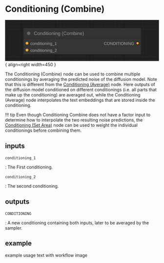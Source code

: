 # Conditioning (Combine)

![Conditioning (Combine) node](media/ConditioningCombine.svg){ align=right width=450 }

The Conditioning (Combine) node can be used to combine multiple conditionings by averaging the predicted noise of the diffusion model. Note that this is different from the [Conditioning (Average)](ConditioningAverage.md) node. Here outputs of the diffusion model conditioned on different conditionings (i.e. all parts that make up the conditioning) are averaged out, while the Conditioning (Average) node interpolates the text embeddings that are stored inside the conditioning.

!!! tip
    Even though Conditioning Combine does not have a factor input to determine how to interpolate the two resulting noise predictions, the [Conditioning (Set Area)](ConditioningSetArea.md) node can be used to weight the individual conditionings before combining them.

## inputs

`conditioning_1`

:   The First conditioning.

`conditioning_2`

:   The second conditioning.


## outputs

`CONDITIONING`

:   A new conditioning containing both inputs, later to be averaged by the sampler.

## example

example usage text with workflow image